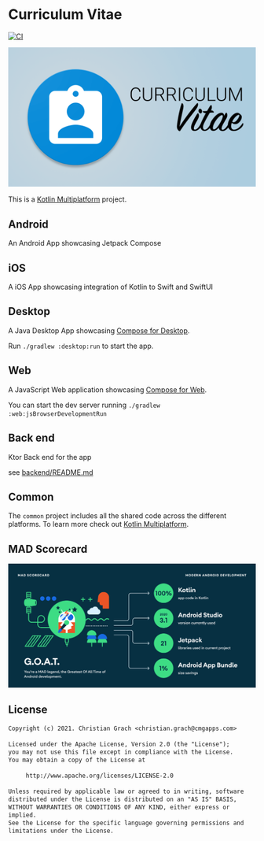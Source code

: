 # Curriculum Vitae

[![CI](https://github.com/chrimaeon/curriculumvitae/actions/workflows/main.yml/badge.svg)](https://github.com/chrimaeon/curriculumvitae/actions/workflows/main.yml)

![Curriculum Vitae](art/banner.png)

This is a [Kotlin Multiplatform] project.

## Android

An Android App showcasing Jetpack Compose

## iOS

A iOS App showcasing integration of Kotlin to Swift and SwiftUI

## Desktop

A Java Desktop App showcasing [Compose for Desktop].

Run `./gradlew :desktop:run` to start the app.

## Web

A JavaScript Web application showcasing [Compose for Web].

You can start the dev server running `./gradlew :web:jsBrowserDevelopmentRun`

## Back end

Ktor Back end for the app

see [backend/README.md]

## Common

The `common` project includes all the shared code across the different platforms. To learn more
check out [Kotlin Multiplatform].

## MAD Scorecard

![MAD Scorecard](art/summary.png)

## License

```text
Copyright (c) 2021. Christian Grach <christian.grach@cmgapps.com>

Licensed under the Apache License, Version 2.0 (the "License");
you may not use this file except in compliance with the License.
You may obtain a copy of the License at

     http://www.apache.org/licenses/LICENSE-2.0

Unless required by applicable law or agreed to in writing, software
distributed under the License is distributed on an "AS IS" BASIS,
WITHOUT WARRANTIES OR CONDITIONS OF ANY KIND, either express or implied.
See the License for the specific language governing permissions and
limitations under the License.
```

[backend/README.md]: /backend/README.md

[Kotlin Multiplatform]: https://kotlinlang.org/docs/mpp-intro.html

[Compose for Desktop]: https://www.jetbrains.com/de-de/lp/compose/

[Compose for Web]: https://compose-web.ui.pages.jetbrains.team/
